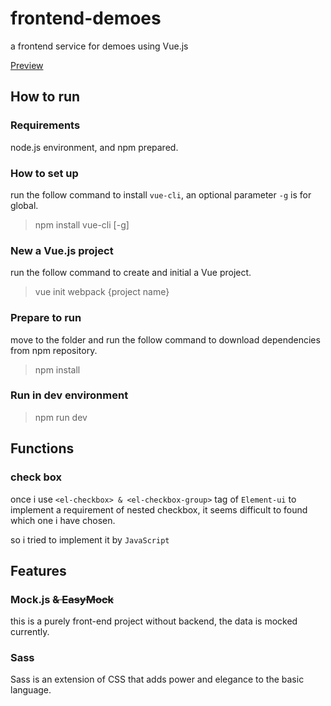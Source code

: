 # frontend-demoes
a frontend service for demoes using Vue.js

[Preview](https://terencewtc.github.io/login)

## How to run
### Requirements
node.js environment, and npm prepared.

### How to set up
run the follow command to install `vue-cli`, an optional parameter `-g` is for global.
> npm install vue-cli [-g]

### New a Vue.js project
run the follow command to create and initial a Vue project.
> vue init webpack {project name}

### Prepare to run
move to the folder and run the follow command to download dependencies from npm repository.
> npm install

### Run in dev environment
> npm run dev

## Functions

### check box
once i use `<el-checkbox> & <el-checkbox-group>` tag of `Element-ui` to implement a requirement of nested checkbox, it seems difficult to found which one i have chosen.

so i tried to implement it by `JavaScript`

## Features

### Mock.js ~~& EasyMock~~
this is a purely front-end project without backend, the data is mocked currently.

### Sass
Sass is an extension of CSS that adds power and elegance to the basic language.